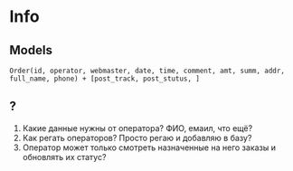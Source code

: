 # Info
## Models
`Order(id, operator, webmaster, date, time, comment, amt, summ, addr, full_name, phone) + [post_track, post_stutus, ]`

## ?
1. Какие данные нужны от оператора? ФИО, емаил, что ещё?
2. Как регать операторов? Просто регаю и добавляю в базу?
3. Оператор может только смотреть назначенные на него заказы и обновлять их статус?
